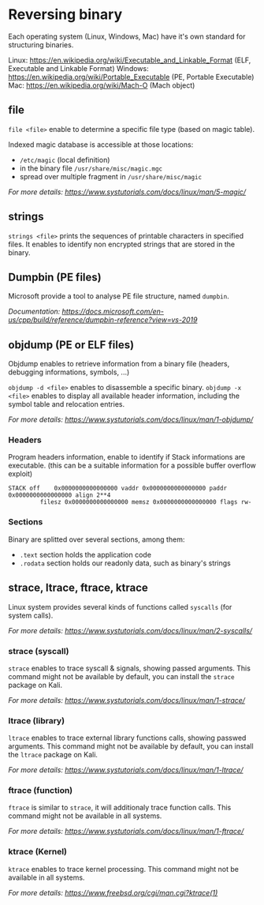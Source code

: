 # Reversing binary

Each operating system (Linux, Windows, Mac)  have it's own standard for structuring binaries.

Linux: https://en.wikipedia.org/wiki/Executable_and_Linkable_Format (ELF, Executable and Linkable Format)
Windows: https://en.wikipedia.org/wiki/Portable_Executable (PE, Portable Executable)
Mac: https://en.wikipedia.org/wiki/Mach-O (Mach object)

## file

`file <file>` enable to determine a specific file type (based on magic table).

Indexed magic database is accessible at those locations:
* `/etc/magic` (local definition)
* in the binary file `/usr/share/misc/magic.mgc`
* spread over multiple fragment in `/usr/share/misc/magic`

_For more details: https://www.systutorials.com/docs/linux/man/5-magic/_

## strings

`strings <file>` prints the sequences of printable characters in specified files.
It enables to identify non encrypted strings that are stored in the binary.

## Dumpbin (PE files)

Microsoft provide a tool to analyse PE file structure, named `dumpbin`.

_Documentation: https://docs.microsoft.com/en-us/cpp/build/reference/dumpbin-reference?view=vs-2019_

## objdump (PE or ELF files)

Objdump enables to retrieve information from a binary file (headers, debugging informations, symbols, ...)

`objdump -d <file>` enables to disassemble a specific binary.
`objdump -x <file>` enables to display all available header information, including the symbol table and relocation entries.

_For more details: https://www.systutorials.com/docs/linux/man/1-objdump/_

### Headers

Program headers information, enable to identify if Stack informations are executable. (this can be a suitable information for a possible buffer overflow exploit)

```
STACK off    0x0000000000000000 vaddr 0x0000000000000000 paddr 0x0000000000000000 align 2**4
         filesz 0x0000000000000000 memsz 0x0000000000000000 flags rw-
```

### Sections

Binary are splitted over several sections, among them:
* `.text` section holds the application code
* `.rodata` section holds our readonly data, such as binary's strings

## strace, ltrace, ftrace, ktrace

Linux system provides several kinds of functions called `syscalls` (for system calls).

_For more details: https://www.systutorials.com/docs/linux/man/2-syscalls/_

### strace (syscall)

`strace` enables to trace syscall & signals, showing passed arguments.
This command might not be available by default, you can install the `strace` package on Kali.

_For more details: https://www.systutorials.com/docs/linux/man/1-strace/_

### ltrace (library)

`ltrace` enables to trace external library functions calls, showing passwed arguments.
This command might not be available by default, you can install the `ltrace` package on Kali.

_For more details: https://www.systutorials.com/docs/linux/man/1-ltrace/_

### ftrace (function)

`ftrace` is similar to `strace`, it will additionaly trace function calls.
This command might not be available in all systems.

_For more details: https://www.systutorials.com/docs/linux/man/1-ftrace/_

### ktrace (Kernel)

`ktrace` enables to trace kernel processing.
This command might not be available in all systems.

_For more details: https://www.freebsd.org/cgi/man.cgi?ktrace(1)_
